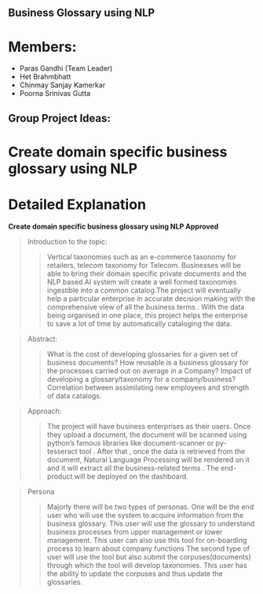 ## Business Glossary using NLP
# Members:
* Paras Gandhi (Team Leader)
* Het Brahmbhatt
* Chinmay Sanjay Kamerkar
* Poorna Srinivas Gutta

## Group Project Ideas:
# Create domain specific business glossary using NLP

# Detailed Explanation
**Create domain specific business glossary using NLP Approved**
>Introduction to the topic: 
>>Vertical taxonomies such as an e-commerce taxonomy for retailers, telecom taxonomy for Telecom. Businesses will be able to bring their domain specific private documents and the NLP based AI system will create a well formed taxonomies ingestible into a common catalog.The project will eventually help a particular enterprise in accurate decision making with the comprehensive view of all the business terms . With the data being organised in one place, this project helps the enterprise to save a lot of time by automatically cataloging the data.


>Abstract:
>>What is the cost of developing glossaries for a given set of business documents?
How reusable is a business glossary for the processes carried out on average in a
Company? Impact of developing a glossary/taxonomy for a company/business?
Correlation between assimilating new employees and strength of data catalogs.


>Approach: 
>>The project will have business enterprises as their users. Once they upload a document, the document will be scanned using python’s famous libraries like document-scanner or py-tesseract tool . After that , once the data is retrieved from the document, Natural Language Processing will be rendered on it and it will extract all the business-related terms . The end-product will be deployed on the dashboard.

>Persona
>>Majorly there will be two types of personas. One will be the end user who will use the system to acquire information from the business glossary. This user will use the glossary to understand business processes from upper management or lower management. This user can also use this tool for on-boarding process to learn about company functions
The second type of user will use the tool but also submit the corpuses(documents) through which the tool will develop taxonomies. This user has the ability to update the corpuses and thus update the glossaries.